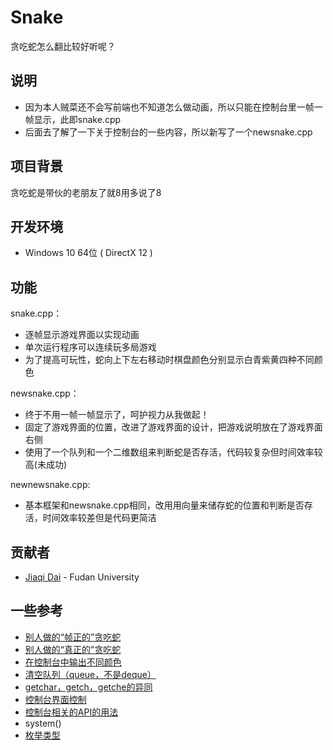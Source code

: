 # Snake

贪吃蛇怎么翻比较好听呢？

## 说明

- 因为本人贼菜还不会写前端也不知道怎么做动画，所以只能在控制台里一帧一帧显示，此即snake.cpp
- 后面去了解了一下关于控制台的一些内容，所以新写了一个newsnake.cpp

## 项目背景

贪吃蛇是带伙的老朋友了就8用多说了8

## 开发环境

- Windows 10 64位 ( DirectX 12 )

## 功能

snake.cpp：

- 逐帧显示游戏界面以实现动画
- 单次运行程序可以连续玩多局游戏
- 为了提高可玩性，蛇向上下左右移动时棋盘颜色分别显示白青紫黄四种不同颜色

newsnake.cpp：

- 终于不用一帧一帧显示了，呵护视力从我做起！
- 固定了游戏界面的位置，改进了游戏界面的设计，把游戏说明放在了游戏界面右侧
- 使用了一个队列和一个二维数组来判断蛇是否存活，代码较复杂但时间效率较高(未成功)

newnewsnake.cpp:

- 基本框架和newsnake.cpp相同，改用用向量来储存蛇的位置和判断是否存活，时间效率较差但是代码更简洁

## 贡献者

- [Jiaqi Dai](https://github.com/jqdai) - Fudan University

## 一些参考

- [别人做的“帧正的”贪吃蛇](https://blog.csdn.net/timerzip/article/details/83719740)
- [别人做的“真正的”贪吃蛇](https://blog.csdn.net/ganyonjie/article/details/91387649)
- [在控制台中输出不同颜色](https://blog.csdn.net/shinef/article/details/95026723)
- [清空队列（queue，不是deque）](https://www.cnblogs.com/zhonghuasong/p/7524624.html)
- [getchar，getch，getche的异同](https://blog.csdn.net/qq_28311415/article/details/81167211)
- [控制台界面控制](https://blog.csdn.net/bnb45/article/details/7934840)
- [控制台相关的API的用法](https://www.cnblogs.com/lanhaicode/p/10498497.html)
- system()
- [枚举类型](https://www.runoob.com/w3cnote/cpp-enum-intro.html)
